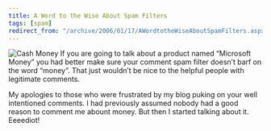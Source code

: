 ```yaml
---
title: A Word to the Wise About Spam Filters
tags: [spam]
redirect_from: "/archive/2006/01/17/AWordtotheWiseAboutSpamFilters.aspx/"
---
```


![Cash Money](https://haacked.com/assets/images/Money.jpg) If you are going to
talk about a product named “Microsoft Money” you had better make sure
your comment spam filter doesn’t barf on the word “money”. That just
wouldn’t be nice to the helpful people with legitimate comments.

My apologies to those who were frustrated by my blog puking on your well
intentioned comments. I had previously assumed nobody had a good reason
to comment me abount money. But then I started talking about it.
Eeeediot!

